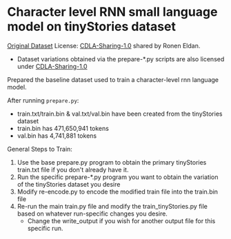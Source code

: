 # Character level RNN small language model on tinyStories dataset 

[Original Dataset](https://huggingface.co/datasets/roneneldan/TinyStories) License: [CDLA-Sharing-1.0](https://spdx.org/licenses/CDLA-Sharing-1.0.html) shared by Ronen Eldan.
- Dataset variations obtained via the prepare-*.py scripts are also licensed under [CDLA-Sharing-1.0](https://spdx.org/licenses/CDLA-Sharing-1.0.html)

Prepared the baseline dataset used to train a character-level rnn language model.

After running `prepare.py`:
- train.txt/train.bin & val.txt/val.bin have been created from the tinyStories dataset
- train.bin has 471,650,941 tokens
- val.bin has 4,741,881 tokens

General Steps to Train:
1. Use the base prepare.py program to obtain the primary tinyStories train.txt file if you don't already have it.
2. Run the specific prepare-*.py program you want to obtain the variation of the tinyStories dataset you desire
3. Modify re-encode.py to encode the modified train file into the train.bin file
4. Re-run the main train.py file and modify the train_tinyStories.py file based on whatever run-specific changes you desire.
    - Change the write_output if you wish for another output file for this specific run.
